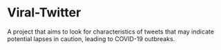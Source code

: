 # Viral-Twitter
A project that aims to look for characteristics of tweets that may indicate potential lapses in caution, leading to COVID-19 outbreaks.
